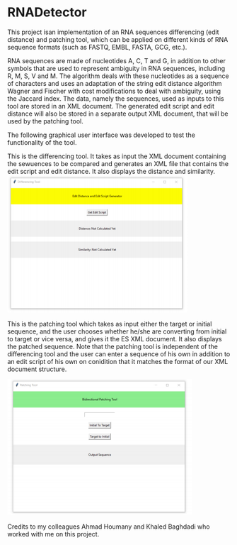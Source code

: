 # RNADetector
This project isan implementation of an RNA sequences differencing (edit 
distance) and patching tool, which can be applied on different kinds of RNA sequence formats (such as
FASTQ, EMBL, FASTA, GCG, etc.).

RNA sequences are made of nucleotides A, C, T and G, in addition to other symbols that are used to represent ambiguity in RNA sequences, including R, M, S, V and M. The algorithm deals with these nucleotides as a sequence of characters and uses an adaptation of the string edit distance algorithm Wagner and Fischer with cost modifications to deal with ambiguity, using the Jaccard index.
The data, namely the sequences, used as inputs to this tool are stored in an XML document. The generated edit script and edit distance will also be stored in a separate output XML document, that will be used by the patching tool.

The following graphical user interface was developed to test the functionality of the tool.

This is the differencing tool. It takes as input the XML document containing the sewuences to be compared and generates an XML file that contains the edit script and edit distance. It also displays the distance and similarity.
![GitHub Logo](https://github.com/carlaghanem/RNADetector/blob/main/images/Differencing%20Tool.png)

This is the patching tool which takes as input either the target or initial sequence, and the user chooses whether he/she are converting from initial to target or vice versa, and gives it the ES XML document. It also displays the patched sequence. 
Note that the patching tool is independent of the differencing tool and the user can enter a sequence of his own in addition to an edit script of his own on conidition that it matches the format of our XML document structure.

![GitHub Logo](https://github.com/carlaghanem/RNADetector/blob/main/images/Patching%20Tool.png)


Credits to my colleagues Ahmad Houmany and Khaled Baghdadi who worked with me on this project.

